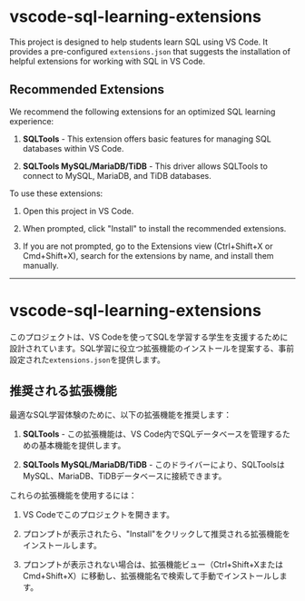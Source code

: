 # vscode-sql-learning-extensions

This project is designed to help students learn SQL using VS Code. It provides a pre-configured `extensions.json` that suggests the installation of helpful extensions for working with SQL in VS Code.

## Recommended Extensions

We recommend the following extensions for an optimized SQL learning experience:

1. **SQLTools** - This extension offers basic features for managing SQL databases within VS Code.

2. **SQLTools MySQL/MariaDB/TiDB** - This driver allows SQLTools to connect to MySQL, MariaDB, and TiDB databases.

To use these extensions:

1. Open this project in VS Code.

2. When prompted, click "Install" to install the recommended extensions.

3. If you are not prompted, go to the Extensions view (Ctrl+Shift+X or Cmd+Shift+X), search for the extensions by name, and install them manually.

---

# vscode-sql-learning-extensions

このプロジェクトは、VS Codeを使ってSQLを学習する学生を支援するために設計されています。SQL学習に役立つ拡張機能のインストールを提案する、事前設定された`extensions.json`を提供します。

## 推奨される拡張機能

最適なSQL学習体験のために、以下の拡張機能を推奨します：

1. **SQLTools** - この拡張機能は、VS Code内でSQLデータベースを管理するための基本機能を提供します。

2. **SQLTools MySQL/MariaDB/TiDB** - このドライバーにより、SQLToolsはMySQL、MariaDB、TiDBデータベースに接続できます。

これらの拡張機能を使用するには：

1. VS Codeでこのプロジェクトを開きます。

2. プロンプトが表示されたら、"Install"をクリックして推奨される拡張機能をインストールします。

3. プロンプトが表示されない場合は、拡張機能ビュー（Ctrl+Shift+XまたはCmd+Shift+X）に移動し、拡張機能名で検索して手動でインストールします。

